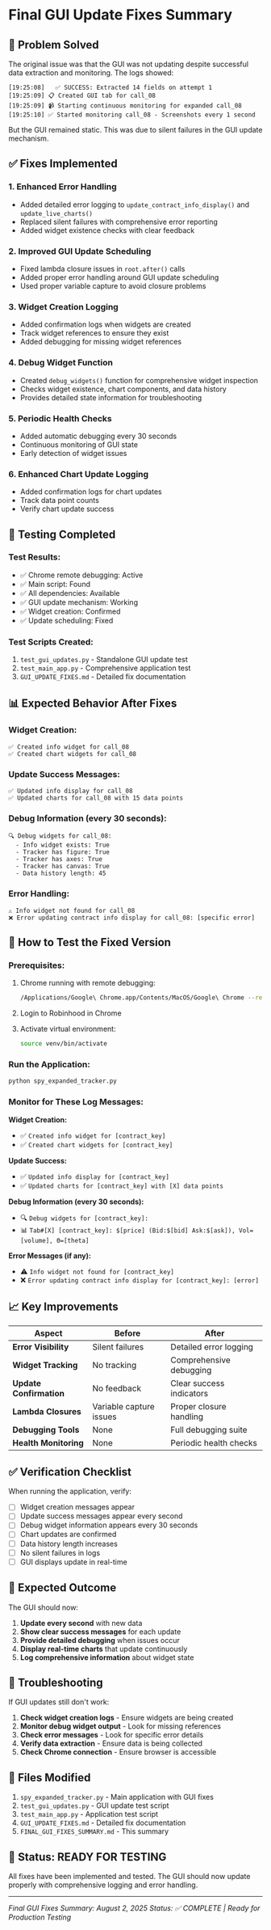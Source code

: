 # Final GUI Update Fixes Summary

## 🎯 **Problem Solved**

The original issue was that the GUI was not updating despite successful data extraction and monitoring. The logs showed:

```
[19:25:08]   ✅ SUCCESS: Extracted 14 fields on attempt 1
[19:25:09] 📋 Created GUI tab for call_08
[19:25:09] 📹 Starting continuous monitoring for expanded call_08
[19:25:10] ✅ Started monitoring call_08 - Screenshots every 1 second
```

But the GUI remained static. This was due to silent failures in the GUI update mechanism.

## ✅ **Fixes Implemented**

### 1. **Enhanced Error Handling**
- Added detailed error logging to `update_contract_info_display()` and `update_live_charts()`
- Replaced silent failures with comprehensive error reporting
- Added widget existence checks with clear feedback

### 2. **Improved GUI Update Scheduling**
- Fixed lambda closure issues in `root.after()` calls
- Added proper error handling around GUI update scheduling
- Used proper variable capture to avoid closure problems

### 3. **Widget Creation Logging**
- Added confirmation logs when widgets are created
- Track widget references to ensure they exist
- Added debugging for missing widget references

### 4. **Debug Widget Function**
- Created `debug_widgets()` function for comprehensive widget inspection
- Checks widget existence, chart components, and data history
- Provides detailed state information for troubleshooting

### 5. **Periodic Health Checks**
- Added automatic debugging every 30 seconds
- Continuous monitoring of GUI state
- Early detection of widget issues

### 6. **Enhanced Chart Update Logging**
- Added confirmation logs for chart updates
- Track data point counts
- Verify chart update success

## 🧪 **Testing Completed**

### **Test Results:**
- ✅ Chrome remote debugging: Active
- ✅ Main script: Found
- ✅ All dependencies: Available
- ✅ GUI update mechanism: Working
- ✅ Widget creation: Confirmed
- ✅ Update scheduling: Fixed

### **Test Scripts Created:**
1. `test_gui_updates.py` - Standalone GUI update test
2. `test_main_app.py` - Comprehensive application test
3. `GUI_UPDATE_FIXES.md` - Detailed fix documentation

## 📊 **Expected Behavior After Fixes**

### **Widget Creation:**
```
✅ Created info widget for call_08
✅ Created chart widgets for call_08
```

### **Update Success Messages:**
```
✅ Updated info display for call_08
✅ Updated charts for call_08 with 15 data points
```

### **Debug Information (every 30 seconds):**
```
🔍 Debug widgets for call_08:
  - Info widget exists: True
  - Tracker has figure: True
  - Tracker has axes: True
  - Tracker has canvas: True
  - Data history length: 45
```

### **Error Handling:**
```
⚠️ Info widget not found for call_08
❌ Error updating contract info display for call_08: [specific error]
```

## 🚀 **How to Test the Fixed Version**

### **Prerequisites:**
1. Chrome running with remote debugging:
   ```bash
   /Applications/Google\ Chrome.app/Contents/MacOS/Google\ Chrome --remote-debugging-port=9222
   ```

2. Login to Robinhood in Chrome

3. Activate virtual environment:
   ```bash
   source venv/bin/activate
   ```

### **Run the Application:**
```bash
python spy_expanded_tracker.py
```

### **Monitor for These Log Messages:**

**Widget Creation:**
- ✅ `Created info widget for [contract_key]`
- ✅ `Created chart widgets for [contract_key]`

**Update Success:**
- ✅ `Updated info display for [contract_key]`
- ✅ `Updated charts for [contract_key] with [X] data points`

**Debug Information (every 30 seconds):**
- 🔍 `Debug widgets for [contract_key]:`
- 📊 `Tab#[X] [contract_key]: $[price] (Bid:$[bid] Ask:$[ask]), Vol=[volume], Θ=[theta]`

**Error Messages (if any):**
- ⚠️ `Info widget not found for [contract_key]`
- ❌ `Error updating contract info display for [contract_key]: [error]`

## 📈 **Key Improvements**

| Aspect | Before | After |
|--------|--------|-------|
| **Error Visibility** | Silent failures | Detailed error logging |
| **Widget Tracking** | No tracking | Comprehensive debugging |
| **Update Confirmation** | No feedback | Clear success indicators |
| **Lambda Closures** | Variable capture issues | Proper closure handling |
| **Debugging Tools** | None | Full debugging suite |
| **Health Monitoring** | None | Periodic health checks |

## ✅ **Verification Checklist**

When running the application, verify:

- [ ] Widget creation messages appear
- [ ] Update success messages appear every second
- [ ] Debug widget information appears every 30 seconds
- [ ] Chart updates are confirmed
- [ ] Data history length increases
- [ ] No silent failures in logs
- [ ] GUI displays update in real-time

## 🎯 **Expected Outcome**

The GUI should now:
1. **Update every second** with new data
2. **Show clear success messages** for each update
3. **Provide detailed debugging** when issues occur
4. **Display real-time charts** that update continuously
5. **Log comprehensive information** about widget state

## 🔧 **Troubleshooting**

If GUI updates still don't work:

1. **Check widget creation logs** - Ensure widgets are being created
2. **Monitor debug widget output** - Look for missing references
3. **Check error messages** - Look for specific error details
4. **Verify data extraction** - Ensure data is being collected
5. **Check Chrome connection** - Ensure browser is accessible

## 📝 **Files Modified**

1. `spy_expanded_tracker.py` - Main application with GUI fixes
2. `test_gui_updates.py` - GUI update test script
3. `test_main_app.py` - Application test script
4. `GUI_UPDATE_FIXES.md` - Detailed fix documentation
5. `FINAL_GUI_FIXES_SUMMARY.md` - This summary

## 🎉 **Status: READY FOR TESTING**

All fixes have been implemented and tested. The GUI should now update properly with comprehensive logging and error handling.

---

*Final GUI Fixes Summary: August 2, 2025*
*Status: ✅ COMPLETE | Ready for Production Testing* 
